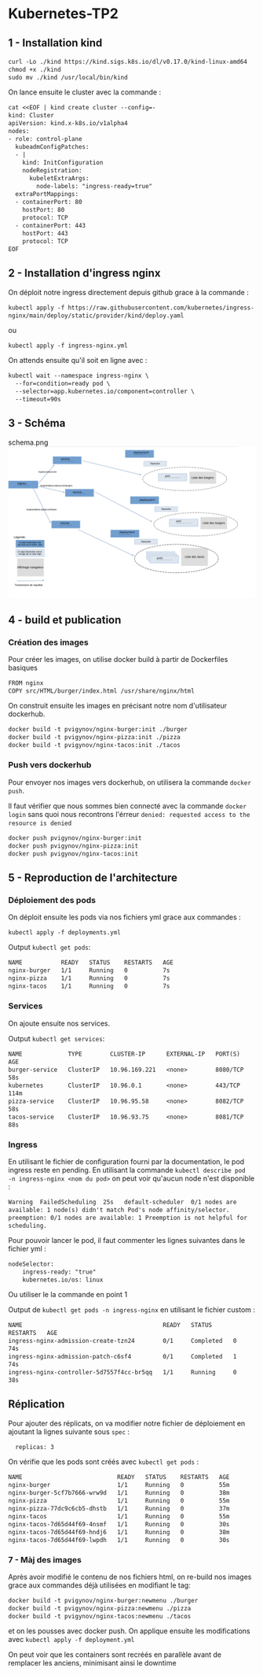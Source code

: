# Kubernetes-TP2

## 1 - Installation kind


```
curl -Lo ./kind https://kind.sigs.k8s.io/dl/v0.17.0/kind-linux-amd64
chmod +x ./kind
sudo mv ./kind /usr/local/bin/kind
```

On lance ensuite le cluster avec la commande :

```
cat <<EOF | kind create cluster --config=-
kind: Cluster
apiVersion: kind.x-k8s.io/v1alpha4
nodes:
- role: control-plane
  kubeadmConfigPatches:
  - |
    kind: InitConfiguration
    nodeRegistration:
      kubeletExtraArgs:
        node-labels: "ingress-ready=true"
  extraPortMappings:
  - containerPort: 80
    hostPort: 80
    protocol: TCP
  - containerPort: 443
    hostPort: 443
    protocol: TCP
EOF
```

## 2 - Installation d'ingress nginx

On déploit notre ingress directement depuis github grace à la commande :

```
kubectl apply -f https://raw.githubusercontent.com/kubernetes/ingress-nginx/main/deploy/static/provider/kind/deploy.yaml
```

ou

```
kubectl apply -f ingress-nginx.yml
```
On attends ensuite qu'il soit en ligne avec :

```
kubectl wait --namespace ingress-nginx \
  --for=condition=ready pod \
  --selector=app.kubernetes.io/component=controller \
  --timeout=90s
```
## 3 - Schéma

schema.png
![schéma](schema.png "Schéma architecture")

## 4 - build et publication

### Création des images 

Pour créer les images, on utilise docker build à partir de Dockerfiles basiques

```
FROM nginx
COPY src/HTML/burger/index.html /usr/share/nginx/html
```
On construit ensuite les images en précisant notre nom d'utilisateur dockerhub. 
 

```
docker build -t pvigynov/nginx-burger:init ./burger
docker build -t pvigynov/nginx-pizza:init ./pizza
docker build -t pvigynov/nginx-tacos:init ./tacos
```

### Push vers dockerhub

Pour envoyer nos images vers dockerhub, on utilisera la commande `docker push`.

Il faut vérifier que nous sommes bien connecté avec la commande `docker login` sans quoi nous recontrons l'érreur `denied: requested access to the resource is denied`

```
docker push pvigynov/nginx-burger:init
docker push pvigynov/nginx-pizza:init
docker push pvigynov/nginx-tacos:init
```
## 5 - Reproduction de l'architecture 

### Déploiement des pods

On déploit ensuite les pods via nos fichiers yml grace aux commandes :

```
kubectl apply -f deployments.yml
```
Output `kubectl get pods`:

```
NAME           READY   STATUS    RESTARTS   AGE
nginx-burger   1/1     Running   0          7s
nginx-pizza    1/1     Running   0          7s
nginx-tacos    1/1     Running   0          7s
```

### Services

On ajoute ensuite nos services.

Output `kubectl get services`:
```
NAME             TYPE        CLUSTER-IP      EXTERNAL-IP   PORT(S)    AGE
burger-service   ClusterIP   10.96.169.221   <none>        8080/TCP   58s
kubernetes       ClusterIP   10.96.0.1       <none>        443/TCP    114m
pizza-service    ClusterIP   10.96.95.58     <none>        8082/TCP   58s
tacos-service    ClusterIP   10.96.93.75     <none>        8081/TCP   88s
```

### Ingress

En utilisant le fichier de configuration fourni par la documentation, le pod ingress reste en pending.
En utilisant la commande `kubectl describe pod  -n ingress-nginx <nom du pod>` on peut voir qu'aucun node n'est disponible :

```
Warning  FailedScheduling  25s   default-scheduler  0/1 nodes are available: 1 node(s) didn't match Pod's node affinity/selector. preemption: 0/1 nodes are available: 1 Preemption is not helpful for scheduling.
```

Pour pouvoir lancer le pod, il faut commenter les lignes suivantes dans le fichier yml :

```
nodeSelector:
    ingress-ready: "true"
    kubernetes.io/os: linux
```

Ou utiliser le la commande en point 1

Output de `kubectl get pods -n ingress-nginx` en utilisant le fichier custom :
```
NAME                                        READY   STATUS      RESTARTS   AGE
ingress-nginx-admission-create-tzn24        0/1     Completed   0          74s
ingress-nginx-admission-patch-c6sf4         0/1     Completed   1          74s
ingress-nginx-controller-5d7557f4cc-br5qq   1/1     Running     0          38s
```

## Réplication

Pour ajouter des réplicats, on va modifier notre fichier de déploiement en ajoutant la lignes suivante sous `spec` :

```
  replicas: 3
``` 

On vérifie que les pods sont créés avec `kubectl get pods` :

```
NAME                           READY   STATUS    RESTARTS   AGE
nginx-burger                   1/1     Running   0          55m
nginx-burger-5cf7b7666-wrw9d   1/1     Running   0          38m
nginx-pizza                    1/1     Running   0          55m
nginx-pizza-77dc9c6cb5-dhstb   1/1     Running   0          37m
nginx-tacos                    1/1     Running   0          55m
nginx-tacos-7d65d44f69-4nsmf   1/1     Running   0          30s
nginx-tacos-7d65d44f69-hndj6   1/1     Running   0          38m
nginx-tacos-7d65d44f69-lwpdh   1/1     Running   0          30s
```

### 7 - Màj des images 


Après avoir modifié le contenu de nos fichiers html, on re-build nos images grace aux commandes déjà utilisées en modifiant le tag:

```
docker build -t pvigynov/nginx-burger:newmenu ./burger
docker build -t pvigynov/nginx-pizza:newmenu ./pizza
docker build -t pvigynov/nginx-tacos:newmenu ./tacos
```

et on les pousses avec docker push.
On applique ensuite les modifications avec `kubectl apply -f deployment.yml`

On peut voir que les containers sont recréés en parallèle avant de remplacer les anciens, minimisant ainsi le downtime